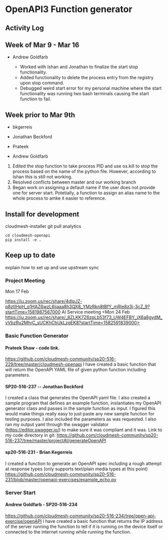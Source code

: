 # OpenAPI3 Function generator

## Activity Log

## Week of Mar 9 - Mar 16

* Andrew Goldfarb

    * Worked with Ishan and Jonathan to finalize the start stop functionality. 
    * Added functionality to delete the process entry from the registry upon stop command.
    * Debugged weird start error for my personal machine where the start functionality was
    running two bash terminals causing the start function to fail.

## Week prior to Mar 9th

* bkgerreis 
* Jonathan Beckford
* Prateek

* Andrew Goldfarb
1. Edited the stop function to take process PID and use os.kill to stop the process based on the name of the python file. However, according to Ishan this is still not working. 
2. Resolved conflicts between master and our working branch 
3. Began work on assigning a default name if the user does not provide one for server start. Potetially, a function to assign an alias name to the whole process to amke it easier to reference. 

## Install for development

cloudmesh-installer git pull analytics

```
cd cloudmesh-openapi
pip install -e .
```

## Keep up to date

explain how to set up and use upstream sync

### Project Meeting 

Mon 17 Feb

<https://iu.zoom.us/rec/share/4dIpJZ-p8ztIHpH_q1HAZ6wzL6iiaaa8h3QX8_YMzRkn8tBfY_mRIe8z3j-3cZ_9?startTime=1581987567000>
AI Service meeting
<Mon 24 Feb https://iu.zoom.us/rec/share/_8ZLKK7Z6zpLb53f73_UW4EFBY_iX6a8gydM_vVbzRu2MhrC_sUCKhChUkLzgEK8?startTime=1582591839000>


### Basic Function Generator

#### Prateek Shaw -  code link.

<https://github.com/cloudmesh-community/sp20-516-229/tree/master/cloudmesh-openapi>
I have created a basic function that will return the OpenAPI YAML file of given python function including parameters.

#### SP20-516-237 -- Jonathan Beckford

I created a class that generates the OpenAPI yaml file. I also created a sample program that defines an example function, instantiates my OpenAPI generator class and passes in the sample function as input. I figured this would make things really easy to just paste any new sample function for testing purposes. I also included the parameters as was requested. I also ran my output yaml through the swagger validator (https://editor.swagger.io/) to make sure it was compliant and it was.
Link to my code directory in git:
https://github.com/cloudmesh-community/sp20-516-237/tree/master/projectAI/generateOpenAPI

#### sp20-516-231 - Brian Kegerreis

I created a function to generate an OpenAPI spec including a rough attempt at response types (only supports text/plain media types at this point)
<https://github.com/cloudmesh-community/sp20-516-231/blob/master/openapi-exercises/example_echo.py>


### Server Start

#### Andrew Goldfarb - SP20-516-234

<https://github.com/cloudmesh-community/sp20-516-234/tree/open-api-exercise/openAPI>
I have created a basic function that returns the IP address of the server running the function to tell if it is running on the device itself or connected to the internet running while running the function.
